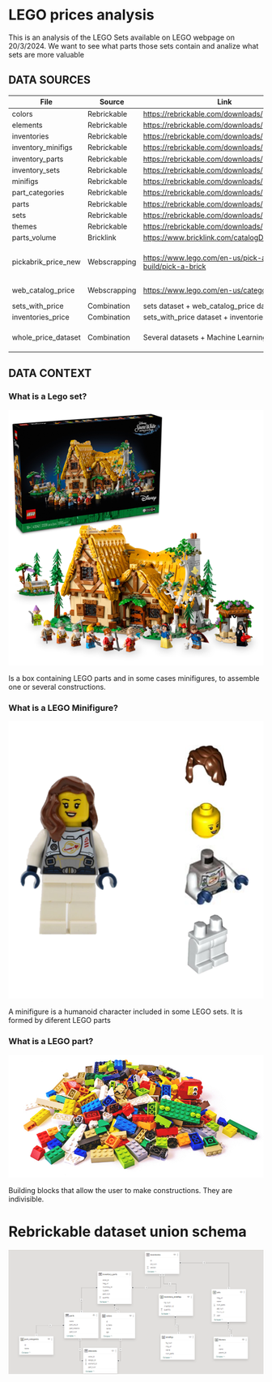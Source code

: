 # LEGO prices analysis
This is an analysis of the LEGO Sets available on LEGO webpage on 20/3/2024. We want to see what parts those sets contain and analize what sets are more valuable


## DATA SOURCES

|File               |Source      |Link                                                  |Notes                            |
|-------------------|------------|------------------------------------------------------|---------------------------------|
|colors             |Rebrickable |https://rebrickable.com/downloads/                    |                                 |
|elements           |Rebrickable |https://rebrickable.com/downloads/                    |                                 |
|inventories        |Rebrickable |https://rebrickable.com/downloads/                    |                                 |
|inventory_minifigs |Rebrickable |https://rebrickable.com/downloads/                    |                                 |
|inventory_parts    |Rebrickable |https://rebrickable.com/downloads/                    |                                 |
|inventory_sets     |Rebrickable |https://rebrickable.com/downloads/                    |                                 |
|minifigs           |Rebrickable |https://rebrickable.com/downloads/                    |                                 |
|part_categories    |Rebrickable |https://rebrickable.com/downloads/                    |                                 |
|parts              |Rebrickable |https://rebrickable.com/downloads/                    |                                 |
|sets               |Rebrickable |https://rebrickable.com/downloads/                    |                                 |
|themes             |Rebrickable |https://rebrickable.com/downloads/                    |                                 |
|parts_volume       |Bricklink   |https://www.bricklink.com/catalogDownload.asp         |                                 |
|pickabrik_price_new|Webscrapping|https://www.lego.com/en-us/pick-and-build/pick-a-brick|see WebScrapping notebook + combination with elements dataset |
|web_catalog_price  |Webscrapping|https://www.lego.com/en-us/categories/price           |see WebScrapping notebook                                     |
|sets_with_price    |Combination |sets dataset + web_catalog_price dataset              |made in excel                    |
|inventories_price  |Combination |sets_with_price dataset + inventories dataset         |made in excel                    |
|whole_price_dataset|Combination |Several datasets + Machine Learning                   |see LEGO_data_processing notebook|




## DATA CONTEXT
### What is a Lego set?
![Example of LLEGO set](LegoSet.png)

Is a box containing LEGO parts and in some cases minifigures, to assemble one or several constructions.


### What is a LEGO Minifigure?
![Example of LEGO Minifigure](Minifigure.png)

A minifigure is a humanoid character included in some LEGO sets. It is formed by diferent LEGO parts


### What is a LEGO part?
![Example of LEGO parts](Lego_parts.jpg)

Building blocks that allow the user to make constructions. They are indivisible.


# Rebrickable dataset union schema
![Relationship Schema for Rebrickable dataset](Rebrickable_Relationship_Schema.png)

